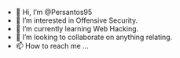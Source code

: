 - 👋 Hi, I’m @Persantos95
- 👀 I’m interested in Offensive Security.
- 🌱 I’m currently learning Web Hacking.
- 💞️ I’m looking to collaborate on anything relating.
- 📫 How to reach me ...

<!---
Persantos95/Persantos95 is a ✨ special ✨ repository because its `README.md` (this file) appears on your GitHub profile.
You can click the Preview link to take a look at your changes.
--->
